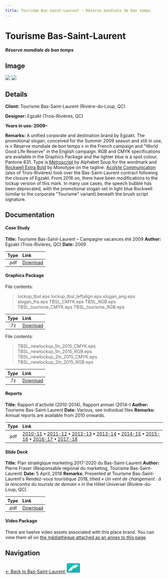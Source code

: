 ```yaml
---
title: Tourisme Bas-Saint-Laurent – Réserve mondiale de bon temps
---
```


# Tourisme Bas-Saint-Laurent
#### *Réserve mondiale de bon temps*

## Image

<img src="https://f001.backblazeb2.com/b2api/v1/b2_download_file_by_id?fileId=4_z28c49eac21252eda5eb50012_f114ad7689ead6db6_d20181015_m061730_c001_v0001013_t0035" class="focus-image">

<img src="https://f001.backblazeb2.com/b2api/v1/b2_download_file_by_id?fileId=4_z28c49eac21252eda5eb50012_f108964ad73a1a780_d20181015_m061729_c001_v0001109_t0010" class="focus-image">

## Details

**Client:** Tourisme Bas-Saint-Laurent (Rivière-du-Loup, QC)

**Designer:** Egzakt (Trois-Rivières, QC)

**Years in use: 2009–**

**Remarks:** A unified corporate and destination brand by Egzakt. The promotional slogan, conceived for the Summer 2009 season and still in use, is « Réserve mondiale de bon temps » in the French campaign and "World Good Life Reserve" in the English campaign. RGB and CMYK specifications are available in the Graphics Package and the lighter blue is a spot colour, Pantone 631. Type is [Metroscript](http://www.michaeldoret.com/metroscript) by Alphabet Soup for the wordmark and [Rockwell Extra Bold](https://catalog.monotype.com/font/monotype/rockwell/extra-bold) by Monotype on the tagline. [Acolyte Communication](https://acolytecommunication.com/) (also of Trois-Rivières) took over the Bas-Saint-Laurent contract following the closure of Egzakt. From 2016 on, there have been modifications to the lockup version of this mark. In many use cases, the speech bubble has been deprecated, with the promotional slogan set in light blue Rockwell (similar to the corporate "Tourisme" variant) beneath the brush script signature. 

## Documentation

#### Case Study
**Title:** Tourisme Bas-Saint-Laurent – Campagne vacances été 2009
**Author:** Egzakt (Trois-Rivières, QC)
**Date:** 2009

| Type | Link |
| :---: | :--- |
| .pdf | [Download](https://f001.backblazeb2.com/file/nation-branding-now/NA/CA/QC/01/egzakt_2009.pdf) |

#### Graphics Package

File contents:
> lockup_tbsl.eps
> lockup_tbsl_leftalign.eps
> slogan_ang.eps
> slogan_fra.eps
> TBSL_CMYK.eps
> TBSL_RGB.eps
> TBSL_tourisme_CMYK.eps
> TBSL_tourisme_RGB.eps  

| Type | Link |
| :---: | :--- |
| .7z | [Download](https://f001.backblazeb2.com/file/nation-branding-now/NA/CA/QC/01/TBSL.7z) |

File contents:
> TBSL_newlockup_1ln_2015_CMYK.eps
> TBSL_newlockup_1ln_2015_RGB.eps
> TBSL_newlockup_2ln_2015_CMYK.eps
> TBSL_newlockup_2ln_2015_RGB.eps

| Type | Link |
| :---: | :--- |
| .7z | [Download](https://f001.backblazeb2.com/file/nation-branding-now/NA/CA/QC/01/TBSL_newlockup.7z) |

#### Reports
**Title:** Rapport d'activité (2010-2014), Rapport annuel (2014–)
**Author:** Tourisme Bas-Saint-Laurent
**Date:** Various, see individual files
**Remarks:** Annual reports are available from 2010 onwards.

| Type | Link |
| :---: | :--- |
| .pdf | [2010-11](https://f001.backblazeb2.com/file/nation-branding-now/NA/CA/QC/01/rapport-2011.pdf) • [2011-12](https://f001.backblazeb2.com/file/nation-branding-now/NA/CA/QC/01/rapport-d-activite-2011-2012.pdf) • [2012-13](https://f001.backblazeb2.com/file/nation-branding-now/NA/CA/QC/01/rapport_activite_2012-2013low.pdf) • [2013-14](https://f001.backblazeb2.com/file/nation-branding-now/NA/CA/QC/01/rapport-d-activites-2013-2014low.pdf) • [2014-15](https://f001.backblazeb2.com/file/nation-branding-now/NA/CA/QC/01/rapport-annuel-2014-2015.pdf) • [2015-16](https://f001.backblazeb2.com/file/nation-branding-now/NA/CA/QC/01/rapport-annuel-2016.pdf) • [2016-17](https://f001.backblazeb2.com/file/nation-branding-now/NA/CA/QC/01/rapport-annuel-2016-2017-et-plan-d-action-2017-2018.pdf) • [2017-18](https://f001.backblazeb2.com/file/nation-branding-now/NA/CA/QC/01/rapport-annuel-et-plan-d-action-2017-2018.pdf) |

#### Slide Deck
**Title:** Plan stratégique marketing 2017-2020 du Bas-Saint-Laurent
**Author:** Pierre Fraser (Responsable régional du marketing, Tourisme Bas-Saint-Laurent)
**Date:** 5 April, 2018
**Remarks:** Presented at Tourisme Bas-Saint-Laurent's Rendez-vous touristique 2018, titled *« Un vent de changement : à la rencontre du touriste de demain »* in the Hôtel Universel (Rivière-du-Loup, QC).

| Type | Link |
| :---: | :--- |
| .pdf | [Download](https://f001.backblazeb2.com/file/nation-branding-now/NA/CA/QC/01/presentation-plan-strategique-marketing-2017-2020-bas-saint-laurent-pierre-fraser.pdf) |

#### Video Package

There are twelve video assets associated with this place brand. You can view them all on [the médiathèque attached as an annex to this page](TBSL-video.html).

## Navigation

[← Back to Bas-Saint-Laurent <img src="../../../../images/FlagKit/NA/CA/QC/01/01@2x.png" class="flagkit">](../01.html)